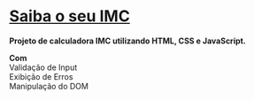 # [Saiba o seu IMC](https://leosban.github.io/calculoIMC/)
**Projeto de calculadora IMC utilizando HTML, CSS e JavaScript.**

**Com**</br>
Validação de Input</br>
Exibição de Erros</br>
Manipulação do DOM</br>
